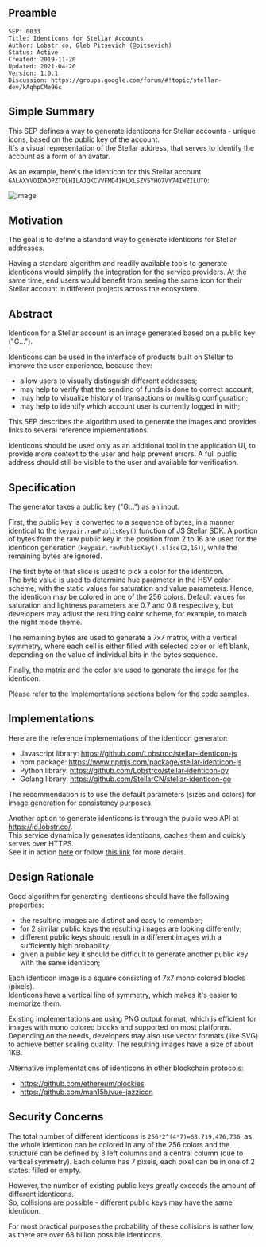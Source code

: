 ## Preamble

```
SEP: 0033
Title: Identicons for Stellar Accounts
Author: Lobstr.co, Gleb Pitsevich (@pitsevich)
Status: Active
Created: 2019-11-20
Updated: 2021-04-20
Version: 1.0.1
Discussion: https://groups.google.com/forum/#!topic/stellar-dev/kAqhpCMe96c
```

## Simple Summary

This SEP defines a way to generate identicons for Stellar accounts - unique icons, based on the public key of the
account.  
It's a visual representation of the Stellar address, that serves to identify the account as a form of an avatar.

As an example, here's the identicon for this Stellar account `GALAXYVOIDAOPZTDLHILAJQKCVVFMD4IKLXLSZV5YHO7VY74IWZILUTO`:

![image](https://id.lobstr.co/GALAXYVOIDAOPZTDLHILAJQKCVVFMD4IKLXLSZV5YHO7VY74IWZILUTO.png)

## Motivation

The goal is to define a standard way to generate identicons for Stellar addresses.

Having a standard algorithm and readily available tools to generate identicons would simplify the integration for the
service providers. At the same time, end users would benefit from seeing the same icon for their Stellar account in
different projects across the ecosystem.

## Abstract

Identicon for a Stellar account is an image generated based on a public key ("G...").

Identicons can be used in the interface of products built on Stellar to improve the user experience, because they:

- allow users to visually distinguish different addresses;
- may help to verify that the sending of funds is done to correct account;
- may help to visualize history of transactions or multisig configuration;
- may help to identify which account user is currently logged in with;

This SEP describes the algorithm used to generate the images and provides links to several reference implementations.

Identicons should be used only as an additional tool in the application UI, to provide more context to the user and help
prevent errors. A full public address should still be visible to the user and available for verification.

## Specification

The generator takes a public key ("G...") as an input.

First, the public key is converted to a sequence of bytes, in a manner identical to the `keypair.rawPublicKey()`
function of JS Stellar SDK. A portion of bytes from the raw public key in the position from 2 to 16 are used for the
identicon generation (`keypair.rawPublicKey().slice(2,16)`), while the remaining bytes are ignored.

The first byte of that slice is used to pick a color for the identicon.  
The byte value is used to determine hue parameter in the HSV color scheme, with the static values for saturation and
value parameters. Hence, the identicon may be colored in one of the 256 colors. Default values for saturation and
lightness parameters are 0.7 and 0.8 respectively, but developers may adjust the resulting color scheme, for example, to
match the night mode theme.

The remaining bytes are used to generate a 7x7 matrix, with a vertical symmetry, where each cell is either filled with
selected color or left blank, depending on the value of individual bits in the bytes sequence.

Finally, the matrix and the color are used to generate the image for the identicon.

Please refer to the Implementations sections below for the code samples.

## Implementations

Here are the reference implementations of the identicon generator:

- Javascript library: https://github.com/Lobstrco/stellar-identicon-js
- npm package: https://www.npmjs.com/package/stellar-identicon-js
- Python library: https://github.com/Lobstrco/stellar-identicon-py
- Golang library: https://github.com/StellarCN/stellar-identicon-go

The recommendation is to use the default parameters (sizes and colors) for image generation for consistency purposes.

Another option to generate identicons is through the public web API at https://id.lobstr.co/.  
This service dynamically generates identicons, caches them and quickly serves over HTTPS.  
See it in action [here](https://id.lobstr.co/GBIDGDSVQXAHGZNOETS7ADUMWCDSQJU4R53EZRK6ONP3BA42UJL5PAHR.png) or follow
[this link](https://github.com/Lobstrco/stellar-identicon-py#web-api) for more details.

## Design Rationale

Good algorithm for generating identicons should have the following properties:

- the resulting images are distinct and easy to remember;
- for 2 similar public keys the resulting images are looking differently;
- different public keys should result in a different images with a sufficiently high probability;
- given a public key it should be difficult to generate another public key with the same identicon;

Each identicon image is a square consisting of 7x7 mono colored blocks (pixels).  
Identicons have a vertical line of symmetry, which makes it's easier to memorize them.

Existing implementations are using PNG output format, which is efficient for images with mono colored blocks and
supported on most platforms. Depending on the needs, developers may also use vector formats (like SVG) to achieve better
scaling quality. The resulting images have a size of about 1KB.

Alternative implementations of identicons in other blockchain protocols:

- https://github.com/ethereum/blockies
- https://github.com/man15h/vue-jazzicon

## Security Concerns

The total number of different identicons is `256*2^(4*7)=68,719,476,736`, as the whole identicon can be colored in any
of the 256 colors and the structure can be defined by 3 left columns and a central column (due to vertical symmetry).
Each column has 7 pixels, each pixel can be in one of 2 states: filled or empty.

However, the number of existing public keys greatly exceeds the amount of different identicons.  
So, collisions are possible - different public keys may have the same identicon.

For most practical purposes the probability of these collisions is rather low, as there are over 68 billion possible
identicons.
